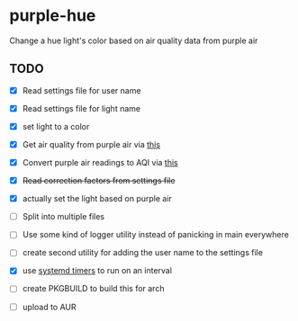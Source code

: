 # purple-hue
Change a hue light's color based on air quality data from purple air

## TODO

- [x] Read settings file for user name
- [x] Read settings file for light name
- [x] set light to a color
- [x] Get air quality from purple air via [this](https://github.com/mrsharpoblunto/purple-rain/blob/master/index.js#L103)
- [x] Convert purple air readings to AQI via [this](https://docs.google.com/document/d/15ijz94dXJ-YAZLi9iZ_RaBwrZ4KtYeCy08goGBwnbCU/edit)

- [x] ~~Read correction factors from settings file~~
- [x] actually set the light based on purple air
- [ ] Split into multiple files
- [ ] Use some kind of logger utility instead of panicking in main everywhere
- [ ] create second utility for adding the user name to the settings file
- [x] use [systemd timers](https://medium.com/horrible-hacks/using-systemd-as-a-better-cron-a4023eea996d) to run on an interval
- [ ] create PKGBUILD to build this for arch
- [ ] upload to AUR
